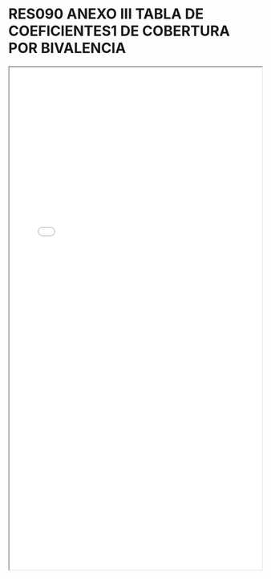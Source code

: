 # RES090 ANEXO III TABLA DE COEFICIENTES1 DE COBERTURA POR BIVALENCIA

<iframe src="../RES090 ANEXO III TABLA DE COEFICIENTES1 DE COBERTURA POR BIVALENCIA.pdf" width="100%" height="1000px"></iframe>
